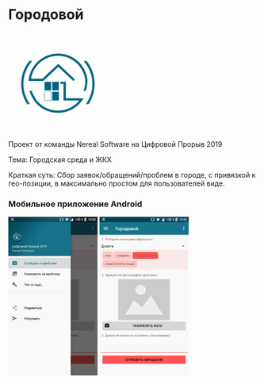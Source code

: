 # Городовой

<img src="/logo.png" width="200" height="200" />

Проект от команды Nereal Software на Цифровой Прорыв 2019

Тема: Городская среда и ЖКХ

Краткая суть: Сбор заявок/обращений/проблем в городе, с привязкой к гео-позиции, в максимально простом для пользователей виде.  

### Мобильное приложение Android

<img src="/device-2019-07-14-150630.png" width="180" height="320" /> <img src="/device-2019-07-14-150702.png" width="180" height="320" />
